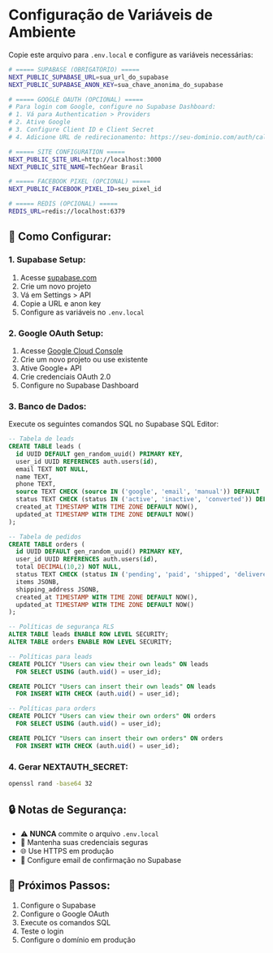 # Configuração de Variáveis de Ambiente

Copie este arquivo para `.env.local` e configure as variáveis necessárias:

```bash
# ===== SUPABASE (OBRIGATÓRIO) =====
NEXT_PUBLIC_SUPABASE_URL=sua_url_do_supabase
NEXT_PUBLIC_SUPABASE_ANON_KEY=sua_chave_anonima_do_supabase

# ===== GOOGLE OAUTH (OPCIONAL) =====
# Para login com Google, configure no Supabase Dashboard:
# 1. Vá para Authentication > Providers
# 2. Ative Google
# 3. Configure Client ID e Client Secret
# 4. Adicione URL de redirecionamento: https://seu-dominio.com/auth/callback

# ===== SITE CONFIGURATION =====
NEXT_PUBLIC_SITE_URL=http://localhost:3000
NEXT_PUBLIC_SITE_NAME=TechGear Brasil

# ===== FACEBOOK PIXEL (OPCIONAL) =====
NEXT_PUBLIC_FACEBOOK_PIXEL_ID=seu_pixel_id

# ===== REDIS (OPCIONAL) =====
REDIS_URL=redis://localhost:6379
```

## 🔧 Como Configurar:

### 1. **Supabase Setup:**
1. Acesse [supabase.com](https://supabase.com)
2. Crie um novo projeto
3. Vá em Settings > API
4. Copie a URL e anon key
5. Configure as variáveis no `.env.local`

### 2. **Google OAuth Setup:**
1. Acesse [Google Cloud Console](https://console.cloud.google.com)
2. Crie um novo projeto ou use existente
3. Ative Google+ API
4. Crie credenciais OAuth 2.0
5. Configure no Supabase Dashboard

### 3. **Banco de Dados:**
Execute os seguintes comandos SQL no Supabase SQL Editor:

```sql
-- Tabela de leads
CREATE TABLE leads (
  id UUID DEFAULT gen_random_uuid() PRIMARY KEY,
  user_id UUID REFERENCES auth.users(id),
  email TEXT NOT NULL,
  name TEXT,
  phone TEXT,
  source TEXT CHECK (source IN ('google', 'email', 'manual')) DEFAULT 'email',
  status TEXT CHECK (status IN ('active', 'inactive', 'converted')) DEFAULT 'active',
  created_at TIMESTAMP WITH TIME ZONE DEFAULT NOW(),
  updated_at TIMESTAMP WITH TIME ZONE DEFAULT NOW()
);

-- Tabela de pedidos
CREATE TABLE orders (
  id UUID DEFAULT gen_random_uuid() PRIMARY KEY,
  user_id UUID REFERENCES auth.users(id),
  total DECIMAL(10,2) NOT NULL,
  status TEXT CHECK (status IN ('pending', 'paid', 'shipped', 'delivered', 'cancelled')) DEFAULT 'pending',
  items JSONB,
  shipping_address JSONB,
  created_at TIMESTAMP WITH TIME ZONE DEFAULT NOW(),
  updated_at TIMESTAMP WITH TIME ZONE DEFAULT NOW()
);

-- Políticas de segurança RLS
ALTER TABLE leads ENABLE ROW LEVEL SECURITY;
ALTER TABLE orders ENABLE ROW LEVEL SECURITY;

-- Políticas para leads
CREATE POLICY "Users can view their own leads" ON leads
  FOR SELECT USING (auth.uid() = user_id);

CREATE POLICY "Users can insert their own leads" ON leads
  FOR INSERT WITH CHECK (auth.uid() = user_id);

-- Políticas para orders
CREATE POLICY "Users can view their own orders" ON orders
  FOR SELECT USING (auth.uid() = user_id);

CREATE POLICY "Users can insert their own orders" ON orders
  FOR INSERT WITH CHECK (auth.uid() = user_id);
```

### 4. **Gerar NEXTAUTH_SECRET:**
```bash
openssl rand -base64 32
```

## 🔒 **Notas de Segurança:**
- ⚠️ **NUNCA** commite o arquivo `.env.local`
- 🔐 Mantenha suas credenciais seguras
- 🌐 Use HTTPS em produção
- 📧 Configure email de confirmação no Supabase

## 🚀 **Próximos Passos:**
1. Configure o Supabase
2. Configure o Google OAuth
3. Execute os comandos SQL
4. Teste o login
5. Configure o domínio em produção
